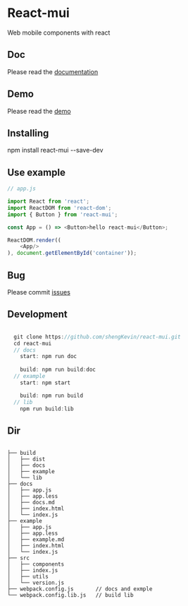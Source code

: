 # React-mui

Web mobile components with react

## Doc

Please read the [documentation](https://shengkevin.github.io/react-mui/)

## Demo

Please read the [demo](https://shengkevin.github.io/react-mui/)

## Installing

npm install react-mui --save-dev

## Use example

```javascript
// app.js

import React from 'react';
import ReactDOM from 'react-dom';
import { Button } from 'react-mui';

const App = () => <Button>hello react-mui</Button>;

ReactDOM.render((
    <App/>
), document.getElementById('container'));

```

## Bug

Please commit [issues](https://github.com/shengKevin/react-mui/issues)

## Development

```js

  git clone https://github.com/shengKevin/react-mui.git
  cd react-mui
  // docs
    start: npm run doc 
    
    build: npm run build:doc
  // example 
    start: npm start

    build: npm run build 
  // lib
    npm run build:lib   

```

## Dir

```

├── build
│   ├── dist
│   ├── docs
│   ├── example
│   └── lib
├── docs
│   ├── app.js
│   ├── app.less
│   ├── docs.md
│   ├── index.html
│   └── index.js
├── example
│   ├── app.js
│   ├── app.less
│   ├── example.md
│   ├── index.html
│   └── index.js
├── src
│   ├── components
│   ├── index.js
│   ├── utils
│   └── version.js
├── webpack.config.js       // docs and exmple
└── webpack.config.lib.js   // build lib

```